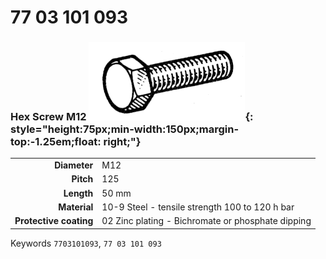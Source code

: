 # 77 03 101 093

### Hex Screw M12 ![](../assets/images/parts/hex_screws.png){: style="height:75px;min-width:150px;margin-top:-1.25em;float: right;"}

|   |   |
|---:|---|
**Diameter** | M12
**Pitch** |125
**Length** |50 mm
**Material** | 10-9 Steel - tensile strength 100 to 120 h bar
**Protective coating** | 02 Zinc plating - Bichromate or phosphate dipping

Keywords `7703101093`, `77 03 101 093`
